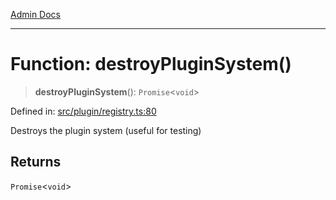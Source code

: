 [Admin Docs](/)

***

# Function: destroyPluginSystem()

> **destroyPluginSystem**(): `Promise`\<`void`\>

Defined in: [src/plugin/registry.ts:80](https://github.com/Sourya07/talawa-api/blob/2dc82649c98e5346c00cdf926fe1d0bc13ec1544/src/plugin/registry.ts#L80)

Destroys the plugin system (useful for testing)

## Returns

`Promise`\<`void`\>
